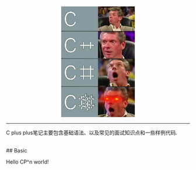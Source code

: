 <p align="center"><img width="40%" src="pic/cppppppppp.jpg" /></p>

--------------------------------------------------------------------------------

C plus plus笔记主要包含基础语法、以及常见的面试知识点和一些样例代码.

<br/>
## Basic

Hello CP^n world!
